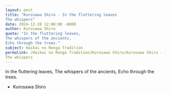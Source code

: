 ```yaml
---
layout: post
title: "Kurosawa Shiro - In the fluttering leaves
The whispers"
date: 2024-12-28 12:00:00 -0000
author: Kurosawa Shiro
quote: "In the fluttering leaves,
The whispers of the ancients,
Echo through the trees."
subject: Haikai no Renga Tradition
permalink: /Haikai no Renga Tradition/Kurosawa Shiro/Kurosawa Shiro - In the fluttering leaves
The whispers
---
```


In the fluttering leaves,
The whispers of the ancients,
Echo through the trees.

- Kurosawa Shiro
